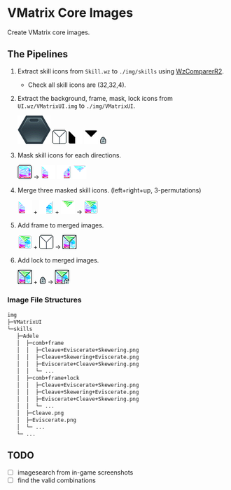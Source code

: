 # VMatrix Core Images

Create VMatrix core images.

## The Pipelines

1. Extract skill icons from `Skill.wz` to `./img/skills` using [WzComparerR2](https://github.com/KENNYSOFT/WzComparerR2).
   - Check all skill icons are (32,32,4).
2. Extract the background, frame, mask, lock icons from `UI.wz/VMatrixUI.img` to `./img/VMatrixUI`.
   
   ![Picture of frame](./img/VMatrixUI/VMatrix.SlotState.Equip_ENCore.png)
   ![Picture of frame](./img/VMatrixUI/VMatrix.iconFrame.frame3.png)
   ![Picture of frame](./img/VMatrixUI/VMatrix.iconMask.3A_32.png)
   ![Picture of frame](./img/VMatrixUI/VMatrix.iconMask.3B_32.png)
   ![Picture of frame](./img/VMatrixUI/VMatrix.ProtectLock.0.png)

3. Mask skill icons for each directions.

   ![Picture of icon](./img/skills/Adele/Cleave.png)
   →
   ![Picture of left mask icon](./img/skills/Adele/left/Cleave.png)
   ![Picture of right mask icon](./img/skills/Adele/right/Cleave.png)
   ![Picture of up mask icon](./img/skills/Adele/up/Cleave.png)
4. Merge three masked skill icons. (left+right+up, 3-permutations)

   ![Picture of icon 1](./img/skills/Adele/left/Cleave.png)
   +
   ![Picture of icon 2](./img/skills/Adele/right/Eviscerate.png)
   +
   ![Picture of icon 3](./img/skills/Adele/up/Skewering.png)
   →
   ![Picture of combination](./img/skills/Adele/comb/Cleave+Eviscerate+Skewering.png)
5. Add frame to merged images.

   ![Picture of combination](./img/skills/Adele/comb/Cleave+Eviscerate+Skewering.png)
   +
   ![Picture of frame](./img/VMatrixUI/VMatrix.iconFrame.frame3.png)
   →
   ![Picture of combination](./img/skills/Adele/comb+frame/Cleave+Eviscerate+Skewering.png)
6. Add lock to merged images.

   ![Picture of combination](./img/skills/Adele/comb+frame/Cleave+Eviscerate+Skewering.png)
   +
   ![Picture of lock](./img/VMatrixUI/VMatrix.ProtectLock.0.png)
   →
   ![Picture of combination](./img/skills/Adele/comb+frame+lock/Cleave+Eviscerate+Skewering.png)


### Image File Structures

```tree
img
├─VMatrixUI
└─skills
   ├─Adele
   │  ├─comb+frame
   │  │  ├─Cleave+Eviscerate+Skewering.png
   │  │  ├─Cleave+Skewering+Eviscerate.png
   │  │  ├─Eviscerate+Cleave+Skewering.png
   │  │  └─ ...
   │  ├─comb+frame+lock
   │  │  ├─Cleave+Eviscerate+Skewering.png
   │  │  ├─Cleave+Skewering+Eviscerate.png
   │  │  ├─Eviscerate+Cleave+Skewering.png
   │  │  └─ ...
   │  ├─Cleave.png
   │  ├─Eviscerate.png
   │  └─ ...
   └─ ...
```

## TODO

- [ ] imagesearch from in-game screenshots
- [ ] find the valid combinations
